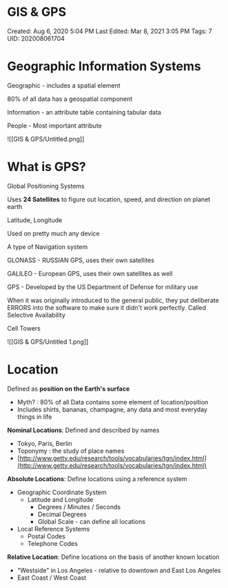 # GIS & GPS

Created: Aug 6, 2020 5:04 PM
Last Edited: Mar 8, 2021 3:05 PM
Tags: 7
UID: 202008061704

# Geographic Information Systems

Geographic - includes a spatial element

80% of all data has a geospatial component

Information - an attribute table containing tabular data

People - Most important attribute

![[GIS & GPS/Untitled.png]]

# What is GPS?

Global Positioning Systems

Uses **24 Satellites** to figure out location, speed, and direction on planet earth

Latitude, Longitude

Used on pretty much any device

A type of Navigation system

GLONASS - RUSSIAN GPS, uses their own satellites

GALILEO - European GPS, uses their own satellites as well

GPS - Developed by the US Department of Defense for military use

When it was originally introduced to the general public, they put deliberate ERRORS into the software to make sure it didn't work perfectly. Called Selective Availability

Cell Towers

![[GIS & GPS/Untitled 1.png]]

# Location

Defined as **position on the Earth's surface**

- Myth? : 80% of all Data contains some element of location/position
- Includes shirts, bananas, champagne, any data and most everyday things in life

**Nominal Locations**: Defined and described by names

- Tokyo, Paris, Berlin
- Toponymy : the study of place names
- [http://www.getty.edu/research/tools/vocabularies/tgn/index.html](http://www.getty.edu/research/tools/vocabularies/tgn/index.html)

**Absolute Locations**: Define locations using a reference system

- Geographic Coordinate System
    - Latitude and Longitude
        - Degrees / Minutes / Seconds
        - Decimal Degrees
        - Global Scale - can define all locations
- Local Reference Systems
    - Postal Codes
    - Telephone Codes

**Relative Location**: Define locations on the basis of another known location

- "Westside" in Los Angeles - relative to downtown and East Los Angeles
- East Coast / West Coast